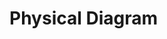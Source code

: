 # Physical Diagram


[comment]: <> (```plantuml format="png")

[comment]: <> (@startuml PhysicalDiagram)

[comment]: <> (!include <kubernetes/k8s-sprites-unlabeled-25pct>)

[comment]: <> (!theme carbon-gray)

[comment]: <> (participant "<img:images/snyk.puml{scale=0.5}>" as snyk)

[comment]: <> (snyk -> A : Hello)

[comment]: <> (skinparam DefaultTextAlignment center)

[comment]: <> (skinparam rectangle {)

[comment]: <> (    FontSize 14)

[comment]: <> (    Style normal)

[comment]: <> (})


[comment]: <> (Gloo as gloo)

[comment]: <> (Waf as waf)

[comment]: <> (@enduml)

[comment]: <> (```)
